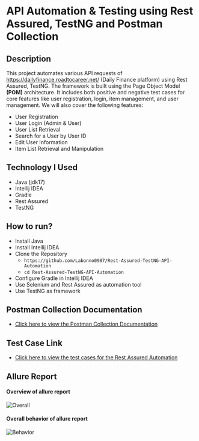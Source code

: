 # API Automation & Testing using Rest Assured, TestNG and Postman Collection
## Description
This project automates various API requests of https://dailyfinance.roadtocareer.net/ (Daily Finance platform) using Rest Assured, TestNG. The framework is built using the Page Object Model **(POM)** architecture. It includes both positive and negative test cases for core features like user registration, login, item management, and user management.
We will also cover the following features: 
 - User Registration  
 - User Login (Admin & User)  
 - User List Retrieval  
 - Search for a User by User ID  
 - Edit User Information  
 - Item List Retrieval and Manipulation  

## Technology I Used
- Java (jdk17)
- Intellij IDEA
- Gradle
- Rest Assured
- TestNG

## How to run?
- Install Java
- Install Intellij IDEA
- Clone the Repository
     - ```https://github.com/Labonno0987/Rest-Assured-TestNG-API-Automation```
     - ```cd Rest-Assured-TestNG-API-Automation```
- Configure Gradle in Intellij IDEA
- Use Selenium and Rest Assured as automation tool
- Use TestNG as framework
  
## Postman Collection Documentation
- [Click here to view the Postman Collection Documentation](https://documenter.getpostman.com/view/42734956/2sB2j4hC4E)

## Test Case Link
- [Click here to view the test cases for the Rest Assured Automation](https://docs.google.com/spreadsheets/d/1mBe9IqQA-6832BDl02pwtJkFqCmzR_j5/edit?usp=drive_link&ouid=106851050293382559720&rtpof=true&sd=true)

## Allure Report
 #### Overview of allure report 
 ![Overall](https://github.com/user-attachments/assets/fd4ff5c3-f614-4f2f-b99b-9b5ef33879c1)
 
 #### Overall behavior of allure report 
 ![Behavior](https://github.com/user-attachments/assets/ae826466-e535-46f4-8767-93711f7e45b2)


